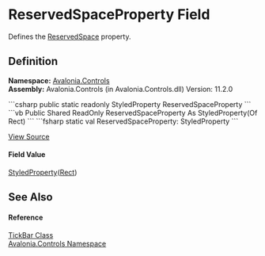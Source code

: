 # ReservedSpaceProperty Field


Defines the <a href="P_Avalonia_Controls_TickBar_ReservedSpace">ReservedSpace</a> property.



## Definition
**Namespace:** <a href="N_Avalonia_Controls">Avalonia.Controls</a>  
**Assembly:** Avalonia.Controls (in Avalonia.Controls.dll) Version: 11.2.0

<Tabs groupId="api-code-preview">
<TabItem value="csharp" label="C#">
```csharp
public static readonly StyledProperty<Rect> ReservedSpaceProperty
```
</TabItem>
<TabItem value="vb" label="VB">
```vb
Public Shared ReadOnly ReservedSpaceProperty As StyledProperty(Of Rect)
```
</TabItem>
<TabItem value="fsharp" label="F#">
```fsharp
static val ReservedSpaceProperty: StyledProperty<Rect>
```
</TabItem>
</Tabs>



<a href="https://github.com/AvaloniaUI/Avalonia/tree/master/src/Avalonia.Controls/TickBar.cs" title="View the source code">View Source</a>



#### Field Value
<a href="T_Avalonia_StyledProperty_1">StyledProperty</a>(<a href="T_Avalonia_Rect">Rect</a>)

## See Also


#### Reference
<a href="T_Avalonia_Controls_TickBar">TickBar Class</a>  
<a href="N_Avalonia_Controls">Avalonia.Controls Namespace</a>  
